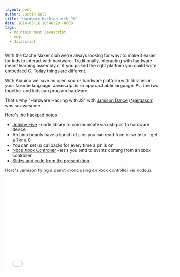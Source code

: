 ```yaml
---
layout: post
author: Justin Ball
title: "Hardware Hacking with JS"
date: 2014-03-18 10:46:29 -0600
tags:
  - Mountain West Javascript
  - mwjs
  - Javascript
---
```

With the Cache Maker club we're always looking for ways to make it easier for kids to interact with hardware. Traditionally, interacting with hardware meant learning assembly or if you picked the right platform you could write embedded C. Today things are different.

With Arduino we have an open source hardware platform with libraries in your favorite language. Javascript is an approachable language. Put the two together and kids can program hardware.

That's why "Hardware Hacking with JS" with <a href="http://jamisondance.com/">Jamison Dance</a> (<a href="https://twitter.com/jergason">@jergason</a>) was so awesome.

<a href="https://hackpad.com/Hardware-Hacking-for-JS-Developers-enBfwkN103s">Here's the hackpad notes</a>

- <a href="https://github.com/rwaldron/johnny-five">Johnny Five</a> - node library to communicate via usb port to hardware device
- Arduino boards have a bunch of pins you can read from or write to - get a 1 or a 0
- You can set up callbacks for every time a pin is on
- <a href="https://github.com/andrew/node-xbox-controller">Node Xbox Controller</a> - let's you bind to events coming from an xbox controller
- <a href="https://github.com/jergason/hardware-hacking-mwjs-2014">Slides and code from the presentation.</a>

Here's Jamison flying a parrot drone using an xbox controller via node.js:

<iframe width="560" height="315" src="//www.youtube.com/embed/kWVEjbvx6Tg" frameborder="0" allowfullscreen="true"></iframe>
